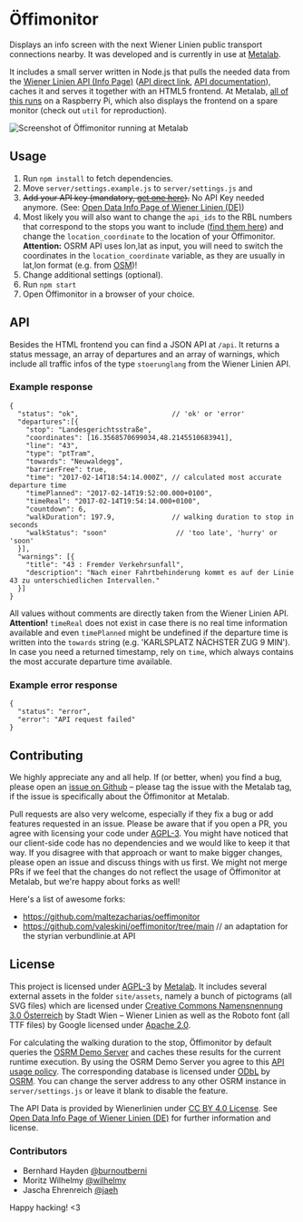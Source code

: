 # Öffimonitor

Displays an info screen with the next Wiener Linien public transport connections nearby. It was developed and is currently in use at [Metalab](https://metalab.at).

It includes a small server written in Node.js that pulls the needed data from the [Wiener Linien API (Info Page)](https://www.data.gv.at/katalog/dataset/522d3045-0b37-48d0-b868-57c99726b1c4#resources) ([API direct link](https://www.wienerlinien.at/ogd_realtime/), [API documentation](http://www.wienerlinien.at/ogd_realtime/doku/ogd/wienerlinien-echtzeitdaten-dokumentation.pdf)), caches it and serves it together with an HTML5 frontend. At Metalab, [all of this runs](https://metalab.at/wiki/%C3%96ffimonitor) on a Raspberry Pi, which also displays the frontend on a spare monitor (check out ```util``` for reproduction).

![Screenshot of Öffimonitor running at Metalab](https://metalab.at/wiki/images/b/b0/Oeffimonitor_screenshot.png)

## Usage

1.  Run ```npm install``` to fetch dependencies.
2.  Move ```server/settings.example.js``` to ```server/settings.js``` and
  1. ~~Add your API key (mandatory, [get one here](http://www.wienerlinien.at/eportal3/ep/channelView.do?pageTypeId=66528&channelId=-48664)).~~ No API Key needed anymore. (See: [Open Data Info Page of Wiener Linien (DE)](https://www.wienerlinien.at/open-data))
  2. Most likely you will also want to change the ```api_ids``` to the RBL numbers that correspond to the stops you want to include ([find them here](https://till.mabe.at/rbl/)) and change the ```location_coordinate``` to the location of your Öffimonitor.  
**Attention:** OSRM API uses lon,lat as input, you will need to switch the coordinates in the `location_coordinate` variable, as they are usually in lat,lon format (e.g. from [OSM](https://www.openstreetmap.org))!
  3. Change additional settings (optional).
3.  Run ```npm start```
4.  Open Öffimonitor in a browser of your choice.

## API

Besides the HTML frontend you can find a JSON API at ```/api```. It returns a status message, an array of departures and an array of warnings, which include all traffic infos of the type ```stoerunglang``` from the Wiener Linien API.

### Example response

    {
      "status": "ok",                       // 'ok' or 'error'
      "departures":[{
        "stop": "Landesgerichtsstraße",
        "coordinates": [16.3568570699034,48.2145510683941],
        "line": "43",
        "type": "ptTram",
        "towards": "Neuwaldegg",
        "barrierFree": true,
        "time": "2017-02-14T18:54:14.000Z", // calculated most accurate departure time
        "timePlanned": "2017-02-14T19:52:00.000+0100",
        "timeReal": "2017-02-14T19:54:14.000+0100",
        "countdown": 6,
        "walkDuration": 197.9,              // walking duration to stop in seconds
        "walkStatus": "soon"                 // 'too late', 'hurry' or 'soon'
      }],
      "warnings": [{
        "title": "43 : Fremder Verkehrsunfall",
        "description": "Nach einer Fahrtbehinderung kommt es auf der Linie 43 zu unterschiedlichen Intervallen."
      }]
    }

All values without comments are directly taken from the Wiener Linien API. **Attention!** ```timeReal``` does not exist in case there is no real time information available and even ```timePlanned``` might be undefined if the departure time is written into the ```towards``` string (e.g. 'KARLSPLATZ NÄCHSTER ZUG   9 MIN'). In case you need a returned timestamp, rely on ```time```, which always contains the most accurate departure time available.

### Example error response

    {
      "status": "error",
      "error": "API request failed"
    }

## Contributing

We highly appreciate any and all help. If (or better, when) you find a bug, please open an [issue on Github](https://github.com/Metalab/oeffimonitor/issues) – please tag the issue with the Metalab tag, if the issue is specifically about the Öffimonitor at Metalab.

Pull requests are also very welcome, especially if they fix a bug or add features requested in an issue. Please be aware that if you open a PR, you agree with licensing your code under [AGPL-3](#license). You might have noticed that our client-side code has no dependencies and we would like to keep it that way. If you disagree with that approach or want to make bigger changes, please open an issue and discuss things with us first. We might not merge PRs if we feel that the changes do not reflect the usage of Öffimonitor at Metalab, but we're happy about forks as well!

Here's a list of awesome forks:
* https://github.com/maltezacharias/oeffimonitor
* https://github.com/valeskini/oeffimonitor/tree/main // an adaptation for the styrian verbundlinie.at API

## License

This project is licensed under [AGPL-3](COPYING) by [Metalab](https://metalab.at). It includes several external assets in the folder ```site/assets```, namely a bunch of pictograms (all SVG files) which are licensed under [Creative Commons Namensnennung 3.0 Österreich](https://creativecommons.org/licenses/by/3.0/at/deed.de) by Stadt Wien – Wiener Linien as well as the Roboto font (all TTF files) by Google licensed under [Apache 2.0](http://www.apache.org/licenses/LICENSE-2.0).

For calculating the walking duration to the stop, Öffimonitor by default queries the [OSRM Demo Server](https://github.com/Project-OSRM/osrm-backend/wiki/Demo-server) and caches these results for the current runtime execution. By using the OSRM Demo Server you agree to this [API usage policy](https://github.com/Project-OSRM/osrm-backend/wiki/Api-usage-policy). The corresponding database is licensed under [ODbL](http://opendatacommons.org/licenses/odbl/) by [OSRM](http://project-osrm.org/). You can change the server address to any other OSRM instance in ```server/settings.js``` or leave it blank to disable the feature.

The API Data is provided by Wienerlinien under [CC BY 4.0 License](https://creativecommons.org/licenses/by/4.0/). See [Open Data Info Page of Wiener Linien (DE)](https://www.wienerlinien.at/open-data) for further information and license.

### Contributors
* Bernhard Hayden [@burnoutberni](https://github.com/burnoutberni)
* Moritz Wilhelmy [@wilhelmy](https://github.com/wilhelmy)
* Jascha Ehrenreich [@jaeh](https://github.com/jaeh)

Happy hacking! <3

